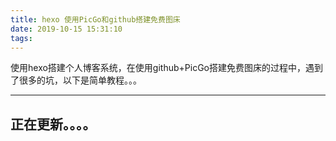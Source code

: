 ```yaml
---
title: hexo 使用PicGo和github搭建免费图床
date: 2019-10-15 15:31:10
tags:
---
```

使用hexo搭建个人博客系统，在使用github+PicGo搭建免费图床的过程中，遇到了很多的坑，以下是简单教程。。。


---
正在更新。。。。
---